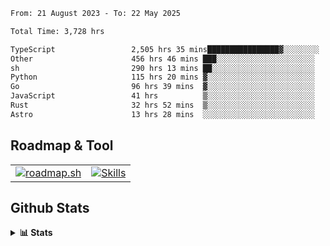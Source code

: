 <!--START_SECTION:waka-->

```txt
From: 21 August 2023 - To: 22 May 2025

Total Time: 3,728 hrs

TypeScript                 2,505 hrs 35 mins████████████████▓░░░░░░░░   67.21 %
Other                      456 hrs 46 mins ███░░░░░░░░░░░░░░░░░░░░░░   12.25 %
sh                         290 hrs 13 mins ██░░░░░░░░░░░░░░░░░░░░░░░   07.78 %
Python                     115 hrs 20 mins ▓░░░░░░░░░░░░░░░░░░░░░░░░   03.09 %
Go                         96 hrs 39 mins  ▓░░░░░░░░░░░░░░░░░░░░░░░░   02.59 %
JavaScript                 41 hrs          ▒░░░░░░░░░░░░░░░░░░░░░░░░   01.10 %
Rust                       32 hrs 52 mins  ▒░░░░░░░░░░░░░░░░░░░░░░░░   00.88 %
Astro                      13 hrs 28 mins  ░░░░░░░░░░░░░░░░░░░░░░░░░   00.36 %
```

<!--END_SECTION:waka-->

## Roadmap & Tool
<table align="center">
  <tr>
    <td>
      <a href="https://roadmap.sh">
        <img src="https://roadmap.sh/card/tall/6505f3e78dfc79db2fff8e3e?variant=dark" alt="roadmap.sh" />
      </a>
    </td>
    <td>
      <a href="https://github.com/chaninlaw">
        <img src="https://skillicons.dev/icons?i=js,typescript,nodejs,nestjs,react,next,astro,html,css,tailwind,postgres,prisma,docker,git,rust,go&perline=7&theme=dark" alt="Skills" />
      </a>
    </td>
  </tr>
</table>

## Github Stats
<details close>
  <summary><b>📊 Stats</b></summary>
  <div align="center">
    
<picture>
  <source
    srcset="https://github-readme-stats.vercel.app/api?username=chaninlaw&show_icons=true&theme=dark"
    media="(prefers-color-scheme: dark)"
  />
  <source
    srcset="https://github-readme-stats.vercel.app/api?username=chaninlaw&show_icons=true"
    media="(prefers-color-scheme: light), (prefers-color-scheme: no-preference)"
  />
  <img src="https://github-readme-stats.vercel.app/api?username=chaninlaw&show_icons=true" />
</picture>
    
<picture>
  <source
    srcset="https://github-readme-stats.vercel.app/api/top-langs/?username=chaninlaw&layout=donut&theme=dark"
    media="(prefers-color-scheme: dark)"
  />
  <source
    srcset="https://github-readme-stats.vercel.app/api/top-langs/?username=chaninlaw&layout=donut"
    media="(prefers-color-scheme: light), (prefers-color-scheme: no-preference)"
  />
  <img src="https://github-readme-stats.vercel.app/api/top-langs/?username=chaninlaw&layout=donut" />
</picture>
    
  </div>
  
</details>

